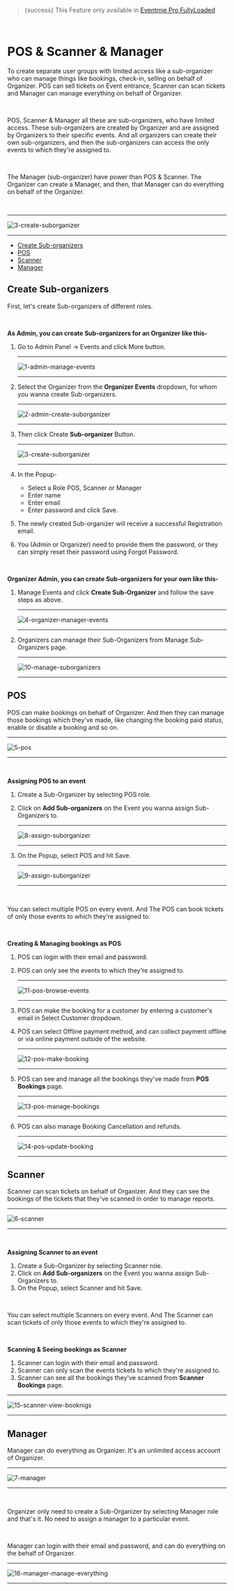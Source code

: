 
>{success} This Feature only available in [Eventmie Pro FullyLoaded](https://classiebit.com/eventmie-pro-fullyloaded)

<br>

# POS & Scanner & Manager

To create separate user groups with limited access like a sub-organizer who can manage things like bookings, check-in, selling on behalf of Organizer. POS can sell tickets on Event entrance, Scanner can scan tickets and Manager can manage everything on behalf of Organizer.

<br>

POS, Scanner & Manager all these are sub-organizers, who have limited access. These sub-organizers are created by Organizer and are assigned by Organizers to their specific events. And all organizers can create their own sub-organizers, and then the sub-organizers can access the only events to which they're assigned to.

<br>

The Manager (sub-organizer) have power than POS & Scanner. The Organizer can create a Manager, and then, that Manager can do everything on behalf of the Organizer.

<br>

---

![3-create-suborganizer](/images/fullyloaded/3-create-suborganizer.webp "3-create-suborganizer")

---

- [Create Sub-organizers](#Create-Sub-organizers)
- [POS](#POS)
- [Scanner](#Scanner)
- [Manager](#Manager)


<a name="Create-Sub-organizers"></a> 
## Create Sub-organizers

First, let's create Sub-organizers of different roles.

<br>

**As Admin, you can create Sub-organizers for an Organizer like this-**

1. Go to Admin Panel -> Events and click More button.

    ---

    ![1-admin-manage-events](/images/fullyloaded/1-admin-manage-events.webp "1-admin-manage-events")

    ---

2. Select the Organizer from the **Organizer Events** dropdown, for whom you wanna create Sub-organizers.

    ---

    ![2-admin-create-suborganizer](/images/fullyloaded/2-admin-create-suborganizer.webp "2-admin-create-suborganizer")

    ---

3. Then click Create **Sub-organizer** Button.

    ---

    ![3-create-suborganizer](/images/fullyloaded/3-create-suborganizer.webp "3-create-suborganizer")

    ---

4. In the Popup- 
    - Select a Role POS, Scanner or Manager
    - Enter name
    - Enter email
    - Enter password and click Save.
    
5. The newly created Sub-organizer will receive a successful Registration email.
6. You (Admin or Organizer) need to provide them the password, or they can simply reset their password using Forgot Password.

<br>

**Organizer Admin, you can create Sub-organizers for your own like this-**

1. Manage Events and click **Create Sub-Organizer** and follow the save steps as above.

    ---

    ![4-organizer-manager-events](/images/fullyloaded/4-organizer-manager-events.webp "4-organizer-manager-events")

    ---

2. Organizers can manage their Sub-Organizers from Manage Sub-Organizers page.

    ---

    ![10-manage-suborganizers](/images/fullyloaded/10-manage-suborganizers.webp "10-manage-suborganizers")

    ---


<a name="POS"></a> 
## POS

POS can make bookings on behalf of Organizer. And then they can manage those bookings which they've made, like changing the booking paid status, enable or disable a booking and so on.


---

![5-pos](/images/fullyloaded/5-pos.webp "5-pos")

---


<br>

**Assigning POS to an event**

1. Create a Sub-Organizer by selecting POS role.
2. Click on **Add Sub-organizers** on the Event you wanna assign Sub-Organizers to.

    ---

    ![8-assign-suborganizer](/images/fullyloaded/8-assign-suborganizer.webp "8-assign-suborganizer")

    ---

3. On the Popup, select POS and hit Save.

    ---

    ![9-assign-suborganizer](/images/fullyloaded/9-assign-suborganizer.webp "9-assign-suborganizer")

    ---

<br>

You can select multiple POS on every event. And The POS can book tickets of only those events to which they're assigned to.

<br>

**Creating & Managing bookings as POS**

1. POS can login with their email and password.
2. POS can only see the events to which they're assigned to.

    ---

    ![11-pos-browse-events](/images/fullyloaded/11-pos-browse-events.webp "11-pos-browse-events")

    ---

2. POS can make the booking for a customer by entering a customer's email in Select Customer dropdown.
3. POS can select Offline payment method, and can collect payment offline or via online payment outside of the website.

    ---

    ![12-pos-make-booking](/images/fullyloaded/12-pos-make-booking.webp "12-pos-make-booking")

    ---

4. POS can see and manage all the bookings they've made from **POS Bookings** page.

    ---

    ![13-pos-manage-bookings](/images/fullyloaded/13-pos-manage-bookings.webp "13-pos-manage-bookings")

    ---

5. POS can also manage Booking Cancellation and refunds.

    ---

    ![14-pos-update-booking](/images/fullyloaded/14-pos-update-booking.webp "14-pos-update-booking")

    ---


<a name="Scanner"></a> 
## Scanner

Scanner can scan tickets on behalf of Organizer. And they can see the bookings of the tickets that they've scanned in order to manage reports.

---

![6-scanner](/images/fullyloaded/6-scanner.webp "6-scanner")

---

<br>

**Assigning Scanner to an event**

1. Create a Sub-Organizer by selecting Scanner role.
2. Click on **Add Sub-organizers** on the Event you wanna assign Sub-Organizers to.
3. On the Popup, select Scanner and hit Save.

<br>

You can select multiple Scanners on every event. And The Scanner can scan tickets of only those events to which they're assigned to.

<br>

**Scanning & Seeing bookings as Scanner**

1. Scanner can login with their email and password.
2. Scanner can only scan the events tickets to which they're assigned to.
3. Scanner can see all the bookings they've scanned from **Scanner Bookings** page.

---

![15-scanner-view-booknigs](/images/fullyloaded/15-scanner-view-booknigs.webp "15-scanner-view-booknigs")

---


<a name="Manager"></a> 
## Manager

Manager can do everything as Organizer. It's an unlimited access account of Organizer.

---

![7-manager](/images/fullyloaded/7-manager.webp "7-manager")

---

<br>

Organizer only need to create a Sub-Organizer by selecting Manager role and that's it. No need to assign a manager to a particular event.

<br>

Manager can login with their email and password, and can do everything on the behalf of Organizer.

---

![16-manager-manage-everything](/images/fullyloaded/16-manager-manage-everything.webp "16-manager-manage-everything")

---